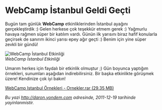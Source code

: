 # WebCamp İstanbul Geldi Geçti 

Bugün tam günlük **WebCamp** etkinliklerinden İstanbul ayağını
gerçekleştirdik :) Gelen herkese çok teşekkür etmem gerek :) Yağmurlu
havaya rağmen süper bir katılım vardı. Günün ilk yarısını biraz hafif
konularla geçirsek de sanırım ikinci yarısı epey ağır geçti :) Benim
için yine süper zevkli bir gündü!

![WebCamp İstanbul
Etkinliği](../media/WebCamp_Istanbul_Geldi_Gecti/webcamp_ist.jpg)\
*WebCamp İstanbul Etkinliği*

Umarım herkes için faydalı bir etkinlik olmuştur ;) Gün boyunca yaptığım
örnekleri, sunumları aşağıdan indirebilirsiniz. Bir başka etkinlikte
görüşmek üzere! Kendinize çok iyi bakın!

[WebCamp Istanbul Örnekleri - Ornekler.rar (29.35
MB)](media/WebCamp_Istanbul_Geldi_Gecti/Ornekler.rar)


*Bu yazi http://daron.yondem.com adresinde, 2011-12-19 tarihinde yayinlanmistir.*
